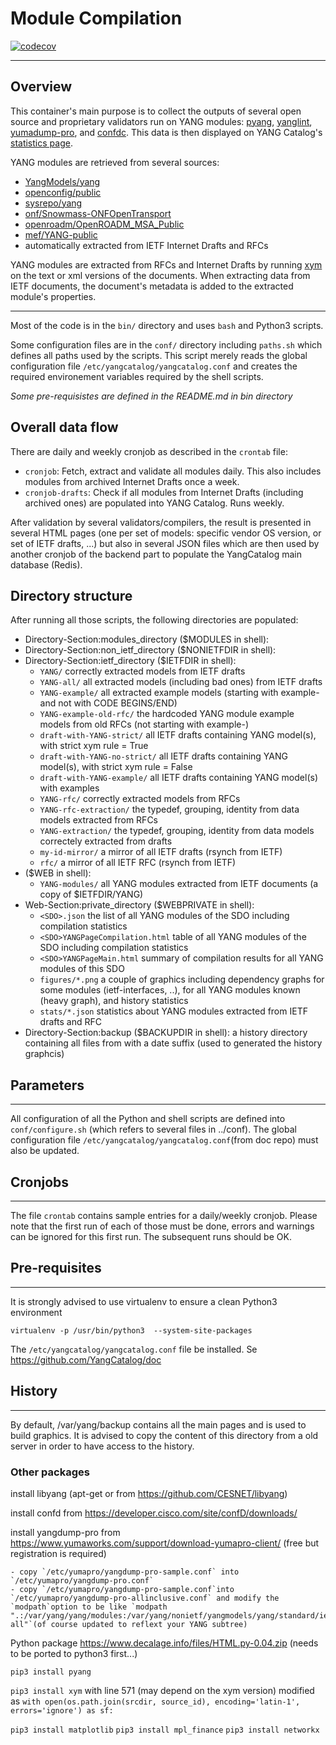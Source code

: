 # Module Compilation

[![codecov](https://codecov.io/gh/YangCatalog/module-compilation/branch/develop/graph/badge.svg?token=JHFBBUTL1X)](https://codecov.io/gh/YangCatalog/module-compilation)

---

## Overview
This container's main purpose is to collect the outputs of several open source and proprietary validators run on YANG modules: [pyang](https://github.com/mbj4668/pyang), [yanglint](https://github.com/CESNET/libyang), [yumadump-pro](https://www.yumaworks.com/tools/yang-compiler/), and [confdc](https://www.tail-f.com/management-agent/). This data is then displayed on YANG Catalog's [statistics page](https://yangcatalog.org/private-page).

YANG modules are retrieved from several sources:
- [YangModels/yang](https://github.com/YangModels/yang)
- [openconfig/public](https://github.com/openconfig/public)
- [sysrepo/yang](https://github.com/sysrepo/yang)
- [onf/Snowmass-ONFOpenTransport](https://github.com/OpenNetworkingFoundation/Snowmass-ONFOpenTransport)
- [openroadm/OpenROADM_MSA_Public](https://github.com/OpenROADM/OpenROADM_MSA_Public)
- [mef/YANG-public](https://github.com/MEF-GIT/YANG-public)
- automatically extracted from IETF Internet Drafts and RFCs

YANG modules are extracted from RFCs and Internet Drafts by running [xym](https://github.com/xym-tool/xym) on the text or xml versions of the documents.
When extracting data from IETF documents, the document's metadata is added to the extracted module's properties.

---

Most of the code is in the `bin/` directory and uses `bash` and Python3 scripts.

Some configuration files are in the `conf/` directory including `paths.sh` which defines all paths used by the scripts. This script merely reads the global configuration file `/etc/yangcatalog/yangcatalog.conf` and creates the required environement variables required by the shell scripts.

*Some pre-requisistes are defined in the README.md in bin directory*

## Overall data flow

There are daily and weekly cronjob as described in the `crontab` file:
- `cronjob`: Fetch, extract and validate all modules daily. This also includes modules from archived Internet Drafts once a week.
- `cronjob-drafts`: Check if all modules from Internet Drafts (including archived ones) are populated into YANG Catalog. Runs weekly.

After validation by several validators/compilers, the result is presented in several HTML pages (one per set of models: specific vendor OS version, or set of IETF drafts, ...) but also in several JSON files which are then used by another cronjob of the backend part to populate the YangCatalog main database (Redis). 

## Directory structure

After running all those scripts, the following directories are populated:

- Directory-Section:modules_directory ($MODULES in shell):
- Directory-Section:non_ietf_directory ($NONIETFDIR in shell):
- Directory-Section:ietf_directory ($IETFDIR in shell):
  - `YANG/` correctly extracted models from IETF drafts
  - `YANG-all/` all extracted models (including bad ones) from IETF drafts
  - `YANG-example/` all extracted example models (starting with example- and not with CODE BEGINS/END)
  - `YANG-example-old-rfc/` the hardcoded YANG module example models from old RFCs (not starting with example-)
  - `draft-with-YANG-strict/` all IETF drafts containing YANG model(s), with strict xym rule = True
  - `draft-with-YANG-no-strict/` all IETF drafts containing YANG model(s), with strict xym rule = False
  - `draft-with-YANG-example/` all IETF drafts containing YANG model(s) with examples
  - `YANG-rfc/` correctly extracted models from RFCs
  - `YANG-rfc-extraction/` the typedef, grouping, identity from data models extracted from RFCs
  - `YANG-extraction/` the typedef, grouping, identity from data models correctely extracted from drafts
  - `my-id-mirror/` a mirror of all IETF drafts (rsynch from IETF)
  - `rfc/` a mirror of all IETF RFC (rsynch from IETF)
- ($WEB in shell):
  - `YANG-modules/` all YANG modules extracted from IETF documents (a copy of $IETFDIR/YANG)
- Web-Section:private_directory ($WEBPRIVATE in shell):
  - `<SDO>.json` the list of all YANG modules of the SDO including compilation statistics
  - `<SDO>YANGPageCompilation.html` table of all YANG modules of the SDO including compilation statistics
  - `<SDO>YANGPageMain.html` summary of compilation results for all YANG modules of this SDO
  - `figures/*.png` a couple of graphics including dependency graphs for some modules (ietf-interfaces, ..), for all YANG modules known (heavy graph), and history statistics
  - `stats/*.json` statistics about YANG modules extracted from IETF drafts and RFC 
- Directory-Section:backup ($BACKUPDIR in shell): a history directory containing all files from <SDO> with a date suffix (used to generated the history graphcis)

## Parameters

----------
All configuration of all the Python and shell scripts are defined into `conf/configure.sh` (which refers to several files in ../conf). The global configuration file `/etc/yangcatalog/yangcatalog.conf`(from doc repo) must also be updated.

## Cronjobs

--------
The file `crontab` contains sample entries for a daily/weekly cronjob. Please note that the first run of each of those must be done, errors and warnings can be ignored for this first run. The subsequent runs should be OK.

## Pre-requisites

--------------
It is strongly advised to use virtualenv to ensure a clean Python3 environment
```
virtualenv -p /usr/bin/python3  --system-site-packages
```

The `/etc/yangcatalog/yangcatalog.conf` file be installed. Se https://github.com/YangCatalog/doc

## History

-------
By default, /var/yang/backup contains all the main pages and is used to build graphics. It is advised to copy the content of this directory from a old server in order to have access to the history.

### Other packages
install libyang (apt-get or from https://github.com/CESNET/libyang)

install confd from https://developer.cisco.com/site/confD/downloads/

install yangdump-pro from https://www.yumaworks.com/support/download-yumapro-client/ (free but registration is required)

	- copy `/etc/yumapro/yangdump-pro-sample.conf` into `/etc/yumapro/yangdump-pro.conf`
	- copy `/etc/yumapro/yangdump-pro-sample.conf`into `/etc/yumapro/yangdump-pro-allinclusive.conf` and modify the `modpath`option to be like `modpath ".:/var/yang/yang/modules:/var/yang/nonietf/yangmodels/yang/standard/ieee/draft:/var/yang/nonietf/yangmodels/yang/standard/ieee/draft/802.1:/var/yang/nonietf/yangmodels/yang/standard/ieee/draft/802.3:/var/yang/ietf/YANG-all"`(of course updated to reflext your YANG subtree)

Python package https://www.decalage.info/files/HTML.py-0.04.zip (needs to be ported to python3 first...)

`pip3 install pyang`

`pip3 install xym` with line 571 (may depend on the xym version) modified as `with open(os.path.join(srcdir, source_id), encoding='latin-1', errors='ignore') as sf:`

`pip3 install matplotlib`
`pip3 install mpl_finance`
`pip3 install networkx`
